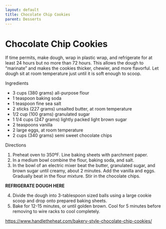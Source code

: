 ```yaml
---
layout: default
title: Chocolate Chip Cookies
parent: Desserts
---
```

# Chocolate Chip Cookies

If time permits, make dough, wrap in plastic wrap, and refrigerate for at least 24 hours but no more than 72 hours. This allows the dough to “marinate” and makes the cookies thicker, chewier, and more flavorful. Let dough sit at room temperature just until it is soft enough to scoop.

Ingredients
  * 3 cups (380 grams) all-purpose flour 
  * 1 teaspoon baking soda 
  * 1 teaspoon fine sea salt 
  * 2 sticks (227 grams) unsalted butter, at room temperature 
  * 1/2 cup (100 grams) granulated sugar 
  * 1 1/4 cups (247 grams) lightly packed light brown sugar 
  * 2 teaspoons vanilla 
  * 2 large eggs, at room temperature 
  * 2 cups (340 grams) semi sweet chocolate chips 

Directions
  1. Preheat oven to 350ºF. Line baking sheets with parchment paper.
  2. In a medium bowl combine the flour, baking soda, and salt.
  3. In the bowl of an electric mixer beat the butter, granulated sugar, and brown sugar until creamy, about 2 minutes. Add the vanilla and eggs. Gradually beat in the flour mixture. Stir in the chocolate chips.  

**REFRIGERATE DOUGH HERE**

  4. Divide the dough into 3-tablespoon sized balls using a large cookie scoop and drop onto prepared baking sheets.
  5. Bake for 12-15 minutes, or until golden brown. Cool for 5 minutes before removing to wire racks to cool completely.

<https://www.handletheheat.com/bakery-style-chocolate-chip-cookies/>


